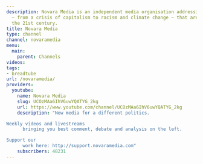 ```yaml
---
description: Novara Media is an independent media organisation addressing the issues
  – from a crisis of capitalism to racism and climate change – that are set to define
  the 21st century.
title: Novara Media
type: channel
channel: novaramedia
menu:
  main:
    parent: Channels
videos:
tags:
- breadtube
url: /novaramedia/
providers:
  youtube:
    name: Novara Media
    slug: UCOzMAa6IhV6uwYQATYG_2kg
    url: https://www.youtube.com/channel/UCOzMAa6IhV6uwYQATYG_2kg
    description: "New media for a different politics.

Weekly videos and livestreams
      bringing you best comment, debate and analysis on the left.

Support our
      work here: http://support.novaramedia.com"
    subscribers: 48231
---
```

